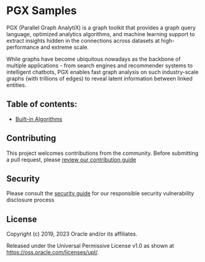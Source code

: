 # PGX Samples

PGX (Parallel Graph AnalytiX) is a graph toolkit that provides a graph query language, optimized analytics algorithms, and machine learning support to extract insights hidden in the connections across datasets at high-performance and extreme scale.

While graphs have become ubiquitous nowadays as the backbone of multiple applications - from search engines and recommender systems to intelligent chatbots, PGX enables fast graph analysis on such industry-scale graphs (with trillions of edges) to reveal latent information between linked entities.

## Table of contents:

- [Built-in Algorithms](./built-in-algorithms/README.md)

## Contributing

This project welcomes contributions from the community. Before submitting a pull request, please [review our contribution guide](./CONTRIBUTING.md)

## Security

Please consult the [security guide](./SECURITY.md) for our responsible security vulnerability disclosure process

## License

Copyright (c) 2019, 2023 Oracle and/or its affiliates.

Released under the Universal Permissive License v1.0 as shown at
<https://oss.oracle.com/licenses/upl/>.
